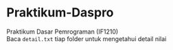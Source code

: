 # Praktikum-Daspro
Praktikum Dasar Pemrograman (IF1210) 
</br>
Baca `detail.txt` tiap folder untuk mengetahui detail nilai
